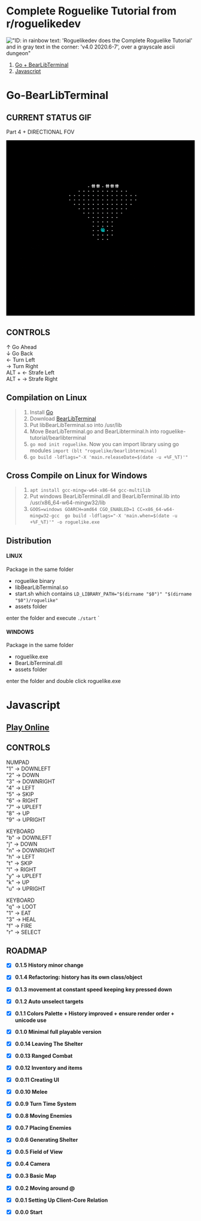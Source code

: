 # Complete Roguelike Tutorial from r/roguelikedev

!["ID: in rainbow text: 'Roguelikedev does the Complete Roguelike Tutorial' and in gray text in the corner: 'v4.0 2020.6-7', over a grayscale ascii dungeon"](https://i.imgur.com/sgsO37A.png)  

1. [Go + BearLibTerminal](#go-bearlibterminal)  
2. [Javascript](#javascript)  

# **Go-BearLibTerminal**

## CURRENT STATUS GIF

Part 4 + DIRECTIONAL FOV

![Gif Part 5](https://raw.githubusercontent.com/jolav/roguelike-tutorial/master/Go/assets/gifs/part5.gif)


## CONTROLS  

&uarr; Go Ahead  
&darr; Go Back  
&larr; Turn Left  
&rarr; Turn Right  
ALT + &larr; Strafe Left  
ALT + &rarr; Strafe Right  


## Compilation on Linux

>1. Install [Go](https://golang.org/dl/)  
>2. Download [BearLibTerminal](http://foo.wyrd.name/en:bearlibterminal#download)
>3. Put libBearLibTerminal.so into /usr/lib
>4. Move BearLibTerminal.go and BearLibterminal.h into roguelike-tutorial/bearlibterminal  
>5. `go mod init roguelike`. Now you can import library using go modules `import (blt "roguelike/bearlibterminal)`  
>6. `go build -ldflags="-X 'main.releaseDate=$(date -u +%F_%T)'"`  


## Cross Compile on Linux for Windows
>1. `apt install gcc-mingw-w64-x86-64 gcc-multilib`  
>2. Put windows BearLibTerminal.dll and BearLibTerminal.lib into /usr/x86_64-w64-mingw32/lib  
>3. `GOOS=windows GOARCH=amd64 CGO_ENABLED=1 CC=x86_64-w64-mingw32-gcc  go build -ldflags="-X 'main.when=$(date -u +%F_%T)'" -o roguelike.exe`  


## Distribution

#### LINUX

Package in the same folder
- roguelike binary  
- libBearLibTerminal.so  
- start.sh which contains `LD_LIBRARY_PATH="$(dirname "$0")" "$(dirname "$0")/roguelike"`  
- assets folder

enter the folder and execute `./start`
`
#### WINDOWS

Package in the same folder
- roguelike.exe  
- BearLibTerminal.dll
- assets folder

enter the folder and double click roguelike.exe

# **Javascript**  

## **[Play Online](https://roguelike-tutorial-javascript.netlify.app/)**  

## CONTROLS  

NUMPAD  
"1" -> DOWNLEFT  
"2" -> DOWN  
"3" -> DOWNRIGHT  
"4" -> LEFT  
"5" -> SKIP  
"6" -> RIGHT  
"7" -> UPLEFT  
"8" -> UP  
"9" -> UPRIGHT  

KEYBOARD  
"b" -> DOWNLEFT  
"j" -> DOWN  
"n" -> DOWNRIGHT  
"h" -> LEFT  
"t" -> SKIP  
"l" -> RIGHT  
"y" -> UPLEFT  
"k" -> UP  
"u" -> UPRIGHT  

KEYBOARD  
"q" -> LOOT  
"1" -> EAT  
"3" -> HEAL  
"f" -> FIRE  
"r" -> SELECT  

## ROADMAP

- [X] **0.1.5 History minor change**  
- [X] **0.1.4 Refactoring: history has its own class/object**  
- [X] **0.1.3 movement at constant speed keeping key pressed down**  
- [X] **0.1.2 Auto unselect targets**  
- [X] **0.1.1 Colors Palette + History improved + ensure render order + unicode use**  
- [X] **0.1.0 Minimal full playable version**   
- [X] **0.0.14 Leaving The Shelter**
- [X] **0.0.13 Ranged Combat**  
- [X] **0.0.12 Inventory and items**  
- [X] **0.0.11 Creating UI**  
- [X] **0.0.10 Melee**  
- [X] **0.0.9 Turn Time System**  
- [X] **0.0.8 Moving Enemies**  
- [X] **0.0.7 Placing Enemies**  
- [X] **0.0.6 Generating Shelter**  
- [X] **0.0.5 Field of View**  
- [X] **0.0.4 Camera**  
- [X] **0.0.3 Basic Map**   
- [X] **0.0.2 Moving around @**  
- [X] **0.0.1 Setting Up Client-Core Relation**  
- [X] **0.0.0 Start**  

